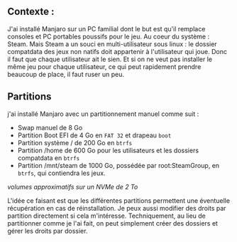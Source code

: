 ## Contexte :

J'ai installé Manjaro sur un PC familial dont le but est qu'il remplace consoles et PC portables poussifs pour le jeu. Au coeur du système : Steam.
Mais Steam a un souci en multi-utilisateur sous linux : le dossier compatdata des jeux non natifs doit appartenir à l'utilisateur qui joue. 
Donc il faut que chaque utilisateur ait le sien. Et si on ne veut pas installer le même jeu pour chaque utilisateur, ce qui peut rapidement 
prendre beaucoup de place, il faut ruser un peu.

## Partitions

j'ai installé Manjaro avec un partitionnement manuel comme suit :
- Swap manuel de 8 Go
- Partition Boot EFI de 4 Go en `FAT 32` et drapeau `boot`
- Partition système / de 200 Go en `btrfs`
- Partition /home de 600 Go pour les utilisateurs et les dossiers compatdata en `btrfs`
- Partition /mnt/steam de 1000 Go, possédée par root:SteamGroup, en `btrfs`, qui contiendra les jeux.

*volumes approximatifs sur un NVMe de 2 To*

L'idée ce faisant est que les différentes partitions permettent une éventuelle récupération en cas de réinstallation.
Je peux aussi modifier des droits par partition directement si cela m'intéresse. Techniquement, au lieu de partitionner comme je l'ai fait, 
on peut simplement créer des dossiers et gérer les droits par dossier. 
